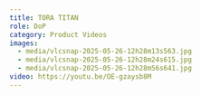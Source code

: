 ```yaml
---
title: TORA TITAN
role: DoP
category: Product Videos
images:
  - media/vlcsnap-2025-05-26-12h28m13s563.jpg
  - media/vlcsnap-2025-05-26-12h28m24s615.jpg
  - media/vlcsnap-2025-05-26-12h28m56s641.jpg
video: https://youtu.be/OE-gzaysb8M
---
```

